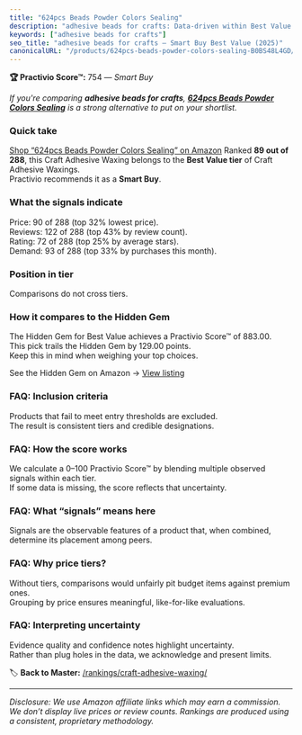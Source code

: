 ```yaml
---
title: "624pcs Beads Powder Colors Sealing"
description: "adhesive beads for crafts: Data-driven within Best Value ranking using the Practivio Score™. Positioned by quality, value, demand, findability, momentum."
keywords: ["adhesive beads for crafts"]
seo_title: "adhesive beads for crafts — Smart Buy Best Value (2025)"
canonicalURL: "/products/624pcs-beads-powder-colors-sealing-B0BS48L4GD/"
---
```


**🏆 Practivio Score™:** 754 — _Smart Buy_


*If you're comparing **adhesive beads for crafts**, **[624pcs Beads Powder Colors Sealing](https://www.amazon.com/dp/B0BS48L4GD?tag=practivio-20)** is a strong alternative to put on your shortlist.*
### Quick take
[Shop “624pcs Beads Powder Colors Sealing” on Amazon](https://www.amazon.com/dp/B0BS48L4GD?tag=practivio-20)
Ranked **89 out of 288**, this Craft Adhesive Waxing belongs to the **Best Value tier** of Craft Adhesive Waxings.  
Practivio recommends it as a **Smart Buy**.

### What the signals indicate
Price: 90 of 288 (top 32% lowest price).  
Reviews: 122 of 288 (top 43% by review count).  
Rating: 72 of 288 (top 25% by average stars).  
Demand: 93 of 288 (top 33% by purchases this month).

### Position in tier
Comparisons do not cross tiers.

### How it compares to the Hidden Gem
The Hidden Gem for Best Value achieves a Practivio Score™ of 883.00.  
This pick trails the Hidden Gem by 129.00 points.  
Keep this in mind when weighing your top choices.  

See the Hidden Gem on Amazon → [View listing](https://www.amazon.com/dp/B00DOAVCN2?tag=practivio-20)

### FAQ: Inclusion criteria
Products that fail to meet entry thresholds are excluded.  
The result is consistent tiers and credible designations.

### FAQ: How the score works
We calculate a 0–100 Practivio Score™ by blending multiple observed signals within each tier.  
If some data is missing, the score reflects that uncertainty.

### FAQ: What “signals” means here
Signals are the observable features of a product that, when combined, determine its placement among peers.

### FAQ: Why price tiers?
Without tiers, comparisons would unfairly pit budget items against premium ones.  
Grouping by price ensures meaningful, like-for-like evaluations.

### FAQ: Interpreting uncertainty
Evidence quality and confidence notes highlight uncertainty.  
Rather than plug holes in the data, we acknowledge and present limits.


🏷️ **Back to Master:** [/rankings/craft-adhesive-waxing/](/rankings/craft-adhesive-waxing/)

---
_Disclosure: We use Amazon affiliate links which may earn a commission. We don’t display live prices or review counts. Rankings are produced using a consistent, proprietary methodology._
